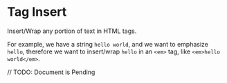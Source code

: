 # Tag Insert

Insert/Wrap any portion of text in HTML tags.

For example, we have a string `hello world`, and we want to emphasize
`hello`, therefore we want to insert/wrap `hello` in an `<em>` tag, like
`<em>hello world</em>`.

// TODO: Document is Pending
